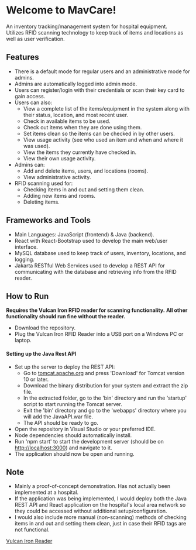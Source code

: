 # Welcome to MavCare!
An inventory tracking/management system for hospital equipment. <br>
Utilizes RFID scanning technology to keep track of items and locations as well as user verification. 

## Features
- There is a default mode for regular users and an administrative mode for admins.
- Admins are automatically logged into admin mode.
- Users can register/login with their credentials or scan their key card to gain access.
- Users can also:
  - View a complete list of the items/equipment in the system along with their status, location, and most recent user.
  - Check in available items to be used.
  - Check out items when they are done using them.
  - Set items clean so the items can be checked in by other users.
  - View usage activity (see who used an item and when and where it was used).
  - View the items they currently have checked in.
  - View their own usage activity.
- Admins can:
  - Add and delete items, users, and locations (rooms).
  - View administrative activity.
- RFID scanning used for:
  - Checking items in and out and setting them clean.
  - Adding new items and rooms.
  - Deleting items.
    
## Frameworks and Tools
- Main Languages: JavaScript (frontend) & Java (backend).
- React with React-Bootstrap used to develop the main web/user interface.
- MySQL database used to keep track of users, inventory, locations, and logging.
- Jakarta RESTful Web Services used to develop a REST API for communicating with the database and retrieving info from the RFID reader.

## How to Run
**Requires the Vulcan Iron RFID reader for scanning functionality.**
**All other functionality should run fine without the reader.**
- Download the repository.
- Plug the Vulcan Iron RFID Reader into a USB port on a Windows PC or laptop.
#### Setting up the Java Rest API
- Set up the server to deploy the REST API:
  - Go to [tomcat.apache.org](https://tomcat.apache.org/) and press 'Download' for Tomcat version 10 or later.
  - Download the binary distribution for your system and extract the zip file.
  - In the extracted folder, go to the 'bin' directory and run the 'startup' script to start running the Tomcat server.
  - Exit the 'bin' directory and go to the 'webapps' directory where you will add the JavaAPI.war file.
  - The API should be ready to go.
- Open the repository in Visual Studio or your preferred IDE.
- Node dependencies should automatically install.
- Run 'npm start' to start the development server (should be on [http://localhost:3000](http://localhost:3000)) and navigate to it.
- The application should now be open and running.
  
## Note 
- Mainly a proof-of-concept demonstration. Has not actually been implemented at a hospital. 
- If the application was being implemented, I would deploy both the Java REST API and React application on the hospital's local area network so they could be accessed without additional setup/configuration. 
- I would also include more manual (non-scanning) methods of checking items in and out and setting them clean, just in case their RFID tags are not functional.

[Vulcan Iron Reader](https://www.atlasrfidstore.com/vulcan-rfid-iron-usb-reader/)
